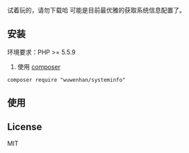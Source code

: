 试着玩的，请勿下载哈
可能是目前最优雅的获取系统信息配置了。

## 安装
环境要求：PHP >= 5.5.9

1. 使用 [composer](https://getcomposer.org/)

  ```shell
  composer require "wuwenhan/systeminfo"
  ```
## 使用



## License
MIT